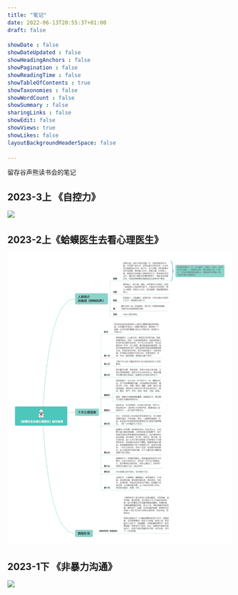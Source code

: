 ```yaml
---
title: "笔记"
date: 2022-06-13T20:55:37+01:00
draft: false

showDate : false
showDateUpdated : false
showHeadingAnchors : false
showPagination : false
showReadingTime : false
showTableOfContents : true
showTaxonomies : false
showWordCount : false
showSummary : false
sharingLinks : false
showEdit: false
showViews: true
showLikes: false
layoutBackgroundHeaderSpace: false

---
```


留存谷声熊读书会的笔记

## 2023-3上 《自控力》
<img src="谷声熊/自控力.jpg"/>

## 2023-2上《蛤蟆医生去看心理医生》
<img src="谷声熊/蛤蟆先生去看心理医生.png"/>

## 2023-1下 《非暴力沟通》
<img src="谷声熊/非暴力沟通.jpg"/>